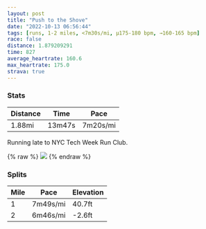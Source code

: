 ```yaml
---
layout: post
title: "Push to the Shove"
date: "2022-10-13 06:56:44"
tags: [runs, 1-2 miles, <7m30s/mi, μ175-180 bpm, →160-165 bpm]
race: false
distance: 1.879209291
time: 827
average_heartrate: 160.6
max_heartrate: 175.0
strava: true
---
```


### Stats

| Distance | Time | Pace |
|----------|------|------|
|1.88mi|13m47s|7m20s/mi|

Running late to NYC Tech Week Run Club.

{% raw %}
<img src='https://maps.googleapis.com/maps/api/staticmap?maptype=roadmap&path=enc:gawwFphsbMf@uBBO?_@e@a@_@MOQAELc@NK@IRKD_@PYDg@CKAkALUFAl@g@R[Zm@N?Gd@p@EZ@ABAUq@e@g@o@OIm@Ma@]u@SSIm@EKGEKs@s@Oa@Qy@IWOWg@q@}@e@KGCIQ@SS_@SOCO@SOa@O_@KWO[E[SAMq@s@c@GKEg@g@{@aAWSQw@OSa@DSI]k@MKGSOMOu@WUISCCcAEc@Nc@@y@[UUiAiBOGQ?QEQQKG_@c@e@W]Ck@{@_@ESDYEc@Yq@[]BIIy@y@c@sAu@gA]_AWPG?YWUKQFCD?B@GeBs@s@m@c@Oa@@KQWq@[YKS[y@g@gAY_@Qm@AMUo@?a@Y]Xo@Ns@FcAH_@?_@|@iBn@g@\a@b@{@Ts@L_@Lk@Rc@X_@Pg@Xo@X}ACES_B\e@Pa@J_@\e@vAkCBS`AmCNo@Z{@BWIB&key=AIzaSyC1MId7bFpkLXNAaYhBSTb8jLyiSqzbDtM&size=800x800&markers=color:yellow|label:S|40.75556,-73.99577&markers=color:green|label:F|40.76469000000001,-73.97349'>
{% endraw %}

### Splits

| Mile | Pace | Elevation |
|------|------|-----------|
|1|7m49s/mi|40.7ft|
|2|6m46s/mi|-2.6ft|
